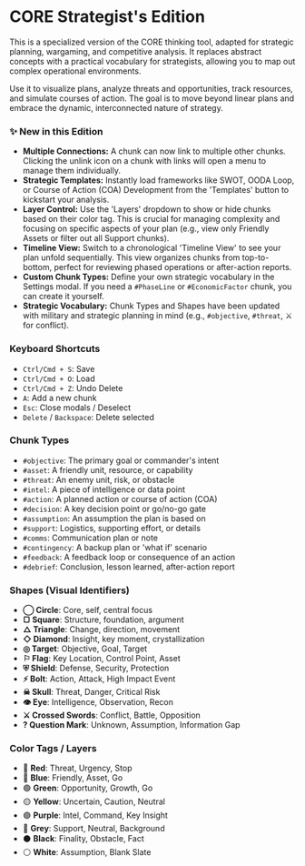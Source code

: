 # CORE Strategist's Edition
This is a specialized version of the CORE thinking tool, adapted for strategic planning, wargaming, and competitive analysis. It replaces abstract concepts with a practical vocabulary for strategists, allowing you to map out complex operational environments.

Use it to visualize plans, analyze threats and opportunities, track resources, and simulate courses of action. The goal is to move beyond linear plans and embrace the dynamic, interconnected nature of strategy.

### ✨ New in this Edition

  * **Multiple Connections:** A chunk can now link to multiple other chunks. Clicking the unlink icon on a chunk with links will open a menu to manage them individually.
  * **Strategic Templates:** Instantly load frameworks like SWOT, OODA Loop, or Course of Action (COA) Development from the 'Templates' button to kickstart your analysis.
  * **Layer Control:** Use the 'Layers' dropdown to show or hide chunks based on their color tag. This is crucial for managing complexity and focusing on specific aspects of your plan (e.g., view only Friendly Assets or filter out all Support chunks).
  * **Timeline View:** Switch to a chronological 'Timeline View' to see your plan unfold sequentially. This view organizes chunks from top-to-bottom, perfect for reviewing phased operations or after-action reports.
  * **Custom Chunk Types:** Define your own strategic vocabulary in the Settings modal. If you need a `#PhaseLine` or `#EconomicFactor` chunk, you can create it yourself.
  * **Strategic Vocabulary:** Chunk Types and Shapes have been updated with military and strategic planning in mind (e.g., `#objective`, `#threat`, ⚔ for conflict).

### Keyboard Shortcuts

  * `Ctrl/Cmd + S`: Save
  * `Ctrl/Cmd + O`: Load
  * `Ctrl/Cmd + Z`: Undo Delete
  * `A`: Add a new chunk
  * `Esc`: Close modals / Deselect
  * `Delete` / `Backspace`: Delete selected

### Chunk Types

  * `#objective`: The primary goal or commander's intent
  * `#asset`: A friendly unit, resource, or capability
  * `#threat`: An enemy unit, risk, or obstacle
  * `#intel`: A piece of intelligence or data point
  * `#action`: A planned action or course of action (COA)
  * `#decision`: A key decision point or go/no-go gate
  * `#assumption`: An assumption the plan is based on
  * `#support`: Logistics, supporting effort, or details
  * `#comms`: Communication plan or note
  * `#contingency`: A backup plan or 'what if' scenario
  * `#feedback`: A feedback loop or consequence of an action
  * `#debrief`: Conclusion, lesson learned, after-action report

### Shapes (Visual Identifiers)

  * **◯ Circle**: Core, self, central focus
  * **▢ Square**: Structure, foundation, argument
  * **△ Triangle**: Change, direction, movement
  * **◇ Diamond**: Insight, key moment, crystallization
  * **◎ Target**: Objective, Goal, Target
  * **⚐ Flag**: Key Location, Control Point, Asset
  * **⛨ Shield**: Defense, Security, Protection
  * **⚡ Bolt**: Action, Attack, High Impact Event
  * **☠ Skull**: Threat, Danger, Critical Risk
  * **👁 Eye**: Intelligence, Observation, Recon
  * **⚔ Crossed Swords**: Conflict, Battle, Opposition
  * **? Question Mark**: Unknown, Assumption, Information Gap

### Color Tags / Layers

  * 🔴 **Red**: Threat, Urgency, Stop
  * 🔵 **Blue**: Friendly, Asset, Go
  * 🟢 **Green**: Opportunity, Growth, Go
  * 🟡 **Yellow**: Uncertain, Caution, Neutral
  * 🟣 **Purple**: Intel, Command, Key Insight
  * 🩶 **Grey**: Support, Neutral, Background
  * ⚫ **Black**: Finality, Obstacle, Fact
  * ⚪ **White**: Assumption, Blank Slate

